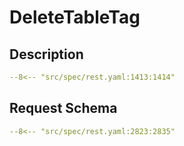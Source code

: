 # DeleteTableTag

## Description

```yaml
--8<-- "src/spec/rest.yaml:1413:1414"
```

## Request Schema

```yaml
--8<-- "src/spec/rest.yaml:2823:2835"
```